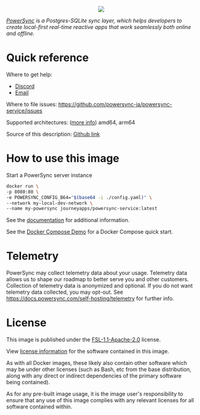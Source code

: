 <p align="center">
  <a href="https://www.powersync.com" target="_blank"><img src="https://github.com/powersync-ja/.github/assets/7372448/d2538c43-c1a0-4c47-9a76-41462dba484f"/></a>
</p>

*[PowerSync](https://www.powersync.com) is a Postgres-SQLite sync layer, which helps developers to create local-first real-time reactive apps that work seamlessly both online and offline.*

# Quick reference

Where to get help:

- [Discord](https://discord.gg/powersync)
- [Email](mailto:support@powersync.com)

Where to file issues:
https://github.com/powersync-ja/powersync-service/issues

Supported architectures: ([more info](https://github.com/docker-library/official-images#architectures-other-than-amd64))
amd64, arm64

Source of this description:
[Github link](https://github.com/powersync-ja/service/blob/main/service/README.md)

# How to use this image

Start a PowerSync server instance

```bash
docker run \
-p 8080:80 \
-e POWERSYNC_CONFIG_B64="$(base64 -i ./config.yaml)" \
--network my-local-dev-network \
--name my-powersync journeyapps/powersync-service:latest
```

See the [documentation](https://docs.powersync.com/self-hosting/installation) for additional information.

See the [Docker Compose Demo](https://github.com/powersync-ja/self-host-demo) for a Docker Compose quick start.

# Telemetry

PowerSync may collect telemetry data about your usage. Telemetry data allows us to shape our roadmap to better serve you and other customers. Collection of telemetry data is anonymized and optional. If you do not want telemetry data collected, you may opt-out. See https://docs.powersync.com/self-hosting/telemetry for further info.

# License

This image is published under the [FSL-1.1-Apache-2.0](https://www.powersync.com/legal/fsl) license.

View [license information](https://github.com/powersync-ja/service/blob/main/LICENSE) for the software contained in this image.

As with all Docker images, these likely also contain other software which may be under other licenses (such as Bash, etc from the base distribution, along with any direct or indirect dependencies of the primary software being contained).

As for any pre-built image usage, it is the image user's responsibility to ensure that any use of this image complies with any relevant licenses for all software contained within.